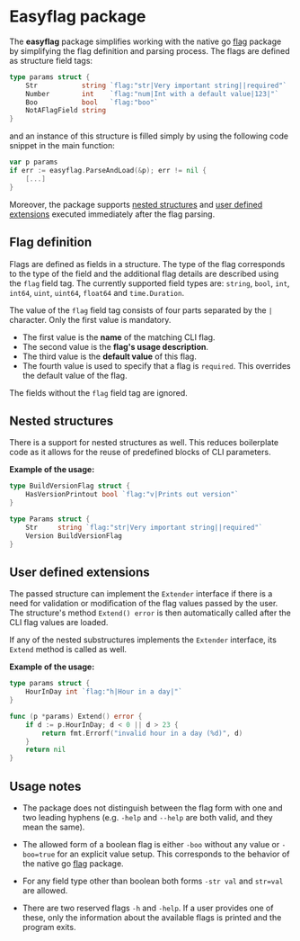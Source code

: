 # Easyflag package

The **easyflag** package simplifies working with the native go [flag](https://pkg.go.dev/flag) package by simplifying
the flag definition and parsing process. The flags are defined as structure field tags:

```go
type params struct {
    Str           string `flag:"str|Very important string||required"`
    Number        int    `flag:"num|Int with a default value|123|"`
    Boo           bool   `flag:"boo"`
    NotAFlagField string
}
```

and an instance of this structure is filled simply by using the following code snippet in the main function:

```go
var p params
if err := easyflag.ParseAndLoad(&p); err != nil {
    [...]
}
```

Moreover, the package supports [nested structures](#nested-structures)
and [user defined extensions](#user-defined-extensions) executed immediately after the flag parsing.

## Flag definition

Flags are defined as fields in a structure. The type of the flag corresponds to the type of the
field and the additional flag details are described using the `flag` field tag.
The currently supported field types are: `string`, `bool`, `int`, `int64`, `uint`, `uint64`, `float64`
and `time.Duration`.

The value of the `flag` field tag consists of four parts separated by the `|` character. Only the first value is
mandatory.

- The first value is the **name** of the matching CLI flag.
- The second value is the **flag's usage description**.
- The third value is the **default value** of this flag.
- The fourth value is used to specify that a flag is `required`. This overrides the default value of the flag.

The fields without the `flag` field tag are ignored.

## Nested structures

There is a support for nested structures as well. This reduces boilerplate code as it allows for the reuse of predefined
blocks of CLI parameters.

**Example of the usage:**

```go
type BuildVersionFlag struct {
    HasVersionPrintout bool `flag:"v|Prints out version"`
}

type Params struct {
    Str     string `flag:"str|Very important string||required"`
    Version BuildVersionFlag
}
```



## User defined extensions

The passed structure can implement the `Extender` interface if there is a need for validation or modification 
of the flag values passed by the user. 
The structure's method `Extend() error` is then automatically called after the CLI flag values are loaded.

If any of the nested substructures implements the `Extender` interface, its `Extend` method is called as well.

**Example of the usage:**

```go
type params struct {
    HourInDay int `flag:"h|Hour in a day|"`
}

func (p *params) Extend() error {
    if d := p.HourInDay; d < 0 || d > 23 {
        return fmt.Errorf("invalid hour in a day (%d)", d)
    }
    return nil
}
```


## Usage notes

- The package does not distinguish between the flag form with one and two leading hyphens (e.g. `-help` and `--help` are
  both valid, and they mean the same).

- The allowed form of a boolean flag is either `-boo` without any value or `-boo=true` for an explicit value setup. This
  corresponds to the behavior of the native go [flag](https://pkg.go.dev/flag) package.

- For any field type other than boolean both forms `-str val` and `str=val` are allowed.

- There are two reserved flags `-h` and `-help`. If a user provides one of these, only the information about
  the available flags is printed and the program exits.